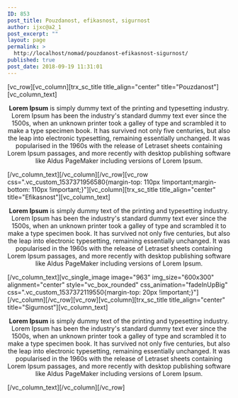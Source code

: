 ```yaml
---
ID: 853
post_title: Pouzdanost, efikasnost, sigurnost
author: ijxc@a2_1
post_excerpt: ""
layout: page
permalink: >
  http://localhost/nomad/pouzdanost-efikasnost-sigurnost/
published: true
post_date: 2018-09-19 11:31:01
---
```

[vc_row][vc_column][trx_sc_title title_align="center" title="Pouzdanost"][vc_column_text]
<p style="text-align: center;"><strong>Lorem Ipsum</strong> is simply dummy text of the printing and typesetting industry. Lorem Ipsum has been the industry's standard dummy text ever since the 1500s, when an unknown printer took a galley of type and scrambled it to make a type specimen book. It has survived not only five centuries, but also the leap into electronic typesetting, remaining essentially unchanged. It was popularised in the 1960s with the release of Letraset sheets containing Lorem Ipsum passages, and more recently with desktop publishing software like Aldus PageMaker including versions of Lorem Ipsum.</p>
[/vc_column_text][/vc_column][/vc_row][vc_row css=".vc_custom_1537371956580{margin-top: 110px !important;margin-bottom: 110px !important;}"][vc_column][trx_sc_title title_align="center" title="Efikasnost"][vc_column_text]
<p style="text-align: center;"><strong>Lorem Ipsum</strong> is simply dummy text of the printing and typesetting industry. Lorem Ipsum has been the industry's standard dummy text ever since the 1500s, when an unknown printer took a galley of type and scrambled it to make a type specimen book. It has survived not only five centuries, but also the leap into electronic typesetting, remaining essentially unchanged. It was popularised in the 1960s with the release of Letraset sheets containing Lorem Ipsum passages, and more recently with desktop publishing software like Aldus PageMaker including versions of Lorem Ipsum.</p>
[/vc_column_text][vc_single_image image="963" img_size="600x300" alignment="center" style="vc_box_rounded" css_animation="fadeInUpBig" css=".vc_custom_1537372119550{margin-top: 20px !important;}"][/vc_column][/vc_row][vc_row][vc_column][trx_sc_title title_align="center" title="Sigurnost"][vc_column_text]
<p style="text-align: center;"><strong>Lorem Ipsum</strong> is simply dummy text of the printing and typesetting industry. Lorem Ipsum has been the industry's standard dummy text ever since the 1500s, when an unknown printer took a galley of type and scrambled it to make a type specimen book. It has survived not only five centuries, but also the leap into electronic typesetting, remaining essentially unchanged. It was popularised in the 1960s with the release of Letraset sheets containing Lorem Ipsum passages, and more recently with desktop publishing software like Aldus PageMaker including versions of Lorem Ipsum.</p>
[/vc_column_text][/vc_column][/vc_row]